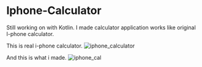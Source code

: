 # Iphone-Calculator
Still working on with Kotlin.
I made calculator application works like original I-phone calculator.

This is real i-phone calculator.
![iphone_calculator](https://user-images.githubusercontent.com/70897603/134314104-71b7381a-eeb8-43b7-998f-283b90f32560.gif)




And this is what i made.
![iphone_cal](https://user-images.githubusercontent.com/70897603/134313605-e1b967a5-82b2-401b-bf72-05c36dc30b51.gif)
